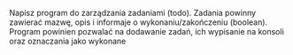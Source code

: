 Napisz program do zarządzania zadaniami (todo). Zadania powinny zawierać mazwę, opis i informaje o wykonaniu/zakończeniu (boolean).
Program powinien pozwalać na dodawanie zadań, ich wypisanie na konsoli oraz oznaczania jako wykonane